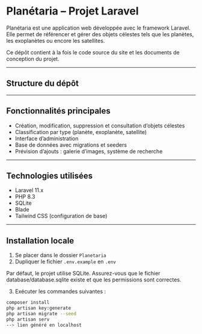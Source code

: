 # Planétaria – Projet Laravel

Planétaria est une application web développée avec le framework Laravel. Elle permet de référencer et gérer des objets célestes tels que les planètes, les exoplanètes ou encore les satellites.

Ce dépôt contient à la fois le code source du site et les documents de conception du projet.

---

## Structure du dépôt

---

## Fonctionnalités principales

- Création, modification, suppression et consultation d’objets célestes
- Classification par type (planète, exoplanète, satellite)
- Interface d’administration
- Base de données avec migrations et seeders
- Prévision d’ajouts : galerie d’images, système de recherche

---

## Technologies utilisées

- Laravel 11.x
- PHP 8.3
- SQLite
- Blade
- Tailwind CSS (configuration de base)

---

## Installation locale

1. Se placer dans le dossier `Planetaria`
2. Dupliquer le fichier `.env.example` en `.env`

Par défaut, le projet utilise SQLite. Assurez-vous que le fichier database/database.sqlite existe et que les permissions sont correctes.

3. Exécuter les commandes suivantes :

```bash
composer install
php artisan key:generate
php artisan migrate --seed
php artisan serv
--> lien généré en localhost
